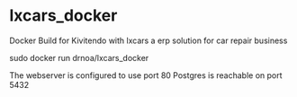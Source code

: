 lxcars_docker
================

Docker Build for Kivitendo with lxcars a erp solution for car repair business

sudo docker run drnoa/lxcars_docker

The webserver is configured to use port 80
Postgres is reachable on port 5432
